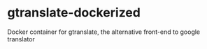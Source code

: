 # gtranslate-dockerized
Docker container for gtranslate, the alternative front-end to google translator 
